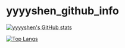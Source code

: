 # yyyyshen_github_info

[![yyyyshen's GitHub stats](https://github-readme-stats.vercel.app/api?username=Yyyyshen&hide=contribs,prs&show_icons=true&theme=radical)](https://github.com/anuraghazra/github-readme-stats)

[![Top Langs](https://github-readme-stats.vercel.app/api/top-langs/?username=Yyyyshen&layout=compact&hide=javascript,html,css)](https://github.com/anuraghazra/github-readme-stats)

